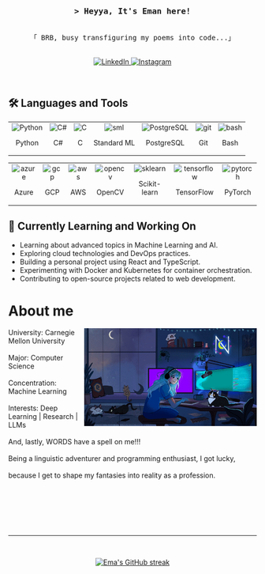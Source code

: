 
<!-- Intro  -->
<h3 align="center">
        <samp>&gt; Heyya, It's Eman here!
        </samp>
</h3>

<p align="center"> 
  <samp>
    <br>
    「 BRB, busy transfiguring my poems into code...」
    <br>
    <br>
  </samp>
</p>

<p align="center">
  <a href="https://www.linkedin.com/in/emaans5056/" target="_blank">
    <img src="https://img.shields.io/badge/LinkedIn-0077B5?style=for-the-badge&logo=linkedin&logoColor=white" alt="LinkedIn"/>
  </a>
  <a href="https://www.instagram.com/emaans42/" target="_blank">
    <img src="https://img.shields.io/badge/Instagram-fe4164?style=for-the-badge&logo=instagram&logoColor=white" alt="Instagram" />
  </a> 
</p>
<br />

<!-- Languages and Tools Section -->
## 🛠️ Languages and Tools


<p align="center">
  <table>
    <tr>
      <td align="center">
        <img src="https://skillicons.dev/icons?i=py" alt="Python" width="50"/>
        <p>Python</p>
      </td>
      <td align="center">
        <img src="https://skillicons.dev/icons?i=cs" alt="C#" width="50"/>
        <p>C#</p>
      </td>
      <td align="center">
        <img src="https://skillicons.dev/icons?i=c" alt="C" width="50"/>
        <p>C</p>
      </td>
      <td align="center">
        <img src="https://smlnj.org/images/smlnj-logo.png" alt="sml" width="50"/>
        <p>Standard ML</p>
      </td>
      <td align="center">
        <img src="https://skillicons.dev/icons?i=postgres" alt="PostgreSQL" width="50"/>
        <p>PostgreSQL</p>
      </td>
      <td align="center">
        <img src="https://skillicons.dev/icons?i=git" alt="git" width="50"/>
       <p>Git</p>
      </td>
      <td align="center">
      <img src="https://skillicons.dev/icons?i=bash" alt="bash" width="50"/>
      <p>Bash</p>
    </tr>
  </table>
</p>

<p align="center">
  <table>
    <tr>
      <td align="center">
        <img src="https://skillicons.dev/icons?i=azure" alt="azure" width="50"/>
       <p>Azure</p>
      <td align="center">
        <img src="https://skillicons.dev/icons?i=gcp" alt="gcp" width="50"/>
        <p>GCP</p>
      </td>
      <td align="center">
        <img src="https://skillicons.dev/icons?i=aws" alt="aws" width="50"/>
       <p>AWS</p>
      </td>
      <td align="center">
        <img src="https://skillicons.dev/icons?i=opencv" alt="opencv" width="50"/>
        <p>OpenCV</p>
      </td>
      <td align="center">
        <img src="https://skillicons.dev/icons?i=sklearn" alt="sklearn" width="50"/>
        <p>Scikit-learn</p>
       </td>
       <td align="center">
        <img src="https://skillicons.dev/icons?i=tensorflow" alt="tensorflow" width="50"/>
        <p>TensorFlow</p>
      </td>
      <td align="center">
        <img src="https://skillicons.dev/icons?i=pytorch" alt="pytorch" width="50"/>
        <p>PyTorch</p>
    </tr>
  </table>
</p>


<!-- Currently Learning and Working On Section -->
## 🌱 Currently Learning and Working On

- Learning about advanced topics in Machine Learning and AI.
- Exploring cloud technologies and DevOps practices.
- Building a personal project using React and TypeScript.
- Experimenting with Docker and Kubernetes for container orchestration.
- Contributing to open-source projects related to web development.

<!-- About Section -->
# About me

<p>
 <img align="right" width="350" src="/assets/gamergirl.gif" alt="Coding gif" />
University: Carnegie Mellon University <br/><br/> 
Major: Computer Science <br/><br/>
Concentration: Machine Learning <br/><br/>
Interests: Deep Learning | Research | LLMs  <br/><br/>
And, lastly, WORDS have a spell on me!!! <br/><br/>Being a linguistic adventurer and programming enthusiast, I got lucky, <br/><br/>
because I get to shape my fantasies into reality as a profession.<br/><br/>
</p>

<br/>
<br/>
<br/>

<br/>
<hr/>
<br/>

<p align="center">
  <a href="https://github.com/Ema-Ans">
    <img src="https://github-readme-streak-stats.herokuapp.com/?user=Ema-Ans&theme=radical&border=7F3FBF&background=0D1117" alt="Ema's GitHub streak"/>
  </a>
</p>

<p align="center">
  <a href="https://github.com/Ema-Ans">
    <img src="https://github-profile-summary-cards.vercel.app/api/cards/profile-details?username=Ema-Ans&
